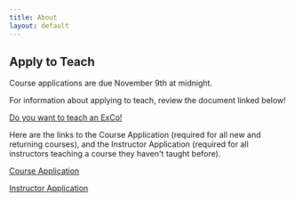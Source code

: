 ```yaml
---
title: About
layout: default
---
```

## Apply to Teach

Course applications are due November 9th at midnight.

For information about applying to teach, review the document linked below!

[Do you want to teach an ExCo!](https://docs.google.com/document/d/1JY7B3yutGbEt-eQ1YcPUDI3B6qHYcPGGANIdwRTAfVo/edit?usp=sharing)

Here are the links to the Course Application (required for all new and returning courses), and the Instructor Application (required for all instructors teaching a course they haven't taught before).

[Course Application](https://docs.google.com/forms/d/e/1FAIpQLScMi9paVO22gX6_iq0PCWirPD6lvkzZrVJ-tkDQQRXQKQVvSA/viewform?usp=sf_link)

[Instructor Application](https://docs.google.com/forms/d/e/1FAIpQLSe96Epw8ta8XWaQGvXQXwfch5CBstRKVSOXreHUsWxoz7zImQ/viewform?usp=sf_link)
